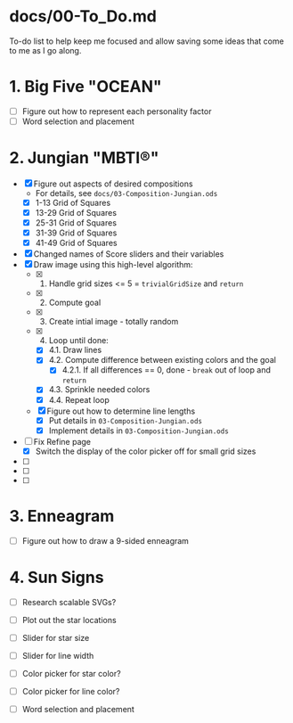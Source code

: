 
# docs/00-To_Do.md

To-do list to help keep me focused and allow saving some ideas that come to me as I go along.

# 1. Big Five "OCEAN"

- [ ] Figure out how to represent each personality factor
- [ ] Word selection and placement

# 2. Jungian "MBTI®"

- [x] Figure out aspects of desired compositions
  - For details, see `docs/03-Composition-Jungian.ods`
  - [x] 1-13 Grid of Squares
  - [x] 13-29 Grid of Squares
  - [x] 25-31 Grid of Squares
  - [x] 31-39 Grid of Squares
  - [x] 41-49 Grid of Squares
- [x] Changed names of Score sliders and their variables
- [x] Draw image using this high-level algorithm:
  - [x] 1. Handle grid sizes <= 5 = `trivialGridSize` and `return`
  - [x] 2. Compute goal
  - [x] 3. Create intial image - totally random
  - [x] 4. Loop until done:
     - [x] 4.1. Draw lines
     - [x] 4.2. Compute difference between existing colors and the goal
       - [x] 4.2.1. If all differences == 0, done - `break` out of loop and `return`
     - [x] 4.3. Sprinkle needed colors
     - [x] 4.4. Repeat loop
  - [x] Figure out how to determine line lengths
    - [x] Put details in `03-Composition-Jungian.ods`
    - [x] Implement details in `03-Composition-Jungian.ods`
- [ ] Fix Refine page
  - [x] Switch the display of the color picker off for small grid sizes
- [ ] 
- [ ] 
- [ ] 

# 3. Enneagram

- [ ] Figure out how to draw a 9-sided enneagram

# 4. Sun Signs

- [ ] Research scalable SVGs?
- [ ] Plot out the star locations
- [ ] Slider for star size
- [ ] Slider for line width
- [ ] Color picker for star color?
- [ ] Color picker for line color?
- [ ] Word selection and placement

